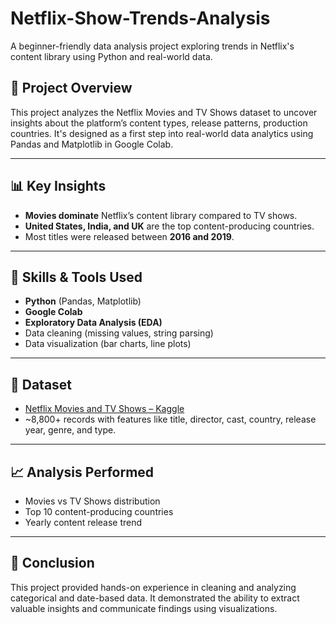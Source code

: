 # Netflix-Show-Trends-Analysis

A beginner-friendly data analysis project exploring trends in Netflix's content library using Python and real-world data.

## 📌 Project Overview

This project analyzes the Netflix Movies and TV Shows dataset to uncover insights about the platform’s content types, release patterns, production countries. It's designed as a first step into real-world data analytics using Pandas and Matplotlib in Google Colab.

---

## 📊 Key Insights

- **Movies dominate** Netflix’s content library compared to TV shows.
- **United States, India, and UK** are the top content-producing countries.
- Most titles were released between **2016 and 2019**.

---

## 🧠 Skills & Tools Used

- **Python** (Pandas, Matplotlib)
- **Google Colab**
- **Exploratory Data Analysis (EDA)**
- Data cleaning (missing values, string parsing)
- Data visualization (bar charts, line plots)

---

## 📁 Dataset

- [Netflix Movies and TV Shows – Kaggle](https://www.kaggle.com/datasets/shivamb/netflix-shows)  
- ~8,800+ records with features like title, director, cast, country, release year, genre, and type.

---

## 📈 Analysis Performed

- Movies vs TV Shows distribution
- Top 10 content-producing countries
- Yearly content release trend

---

## 📝 Conclusion

This project provided hands-on experience in cleaning and analyzing categorical and date-based data. It demonstrated the ability to extract valuable insights and communicate findings using visualizations.
